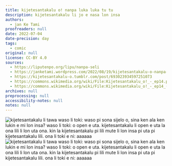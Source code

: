 ```yaml
---
title: kijetesantakalu o! nanpa luka luka tu tu
description: kijetesantakalu li jo e nasa lon insa
authors:
  - jan Ke Tami
proofreaders: null
date: 2022-07-04
date-precision: day
tags:
  - comic
original: null
license: CC-BY 4.0
sources:
  - https://liputenpo.org/lipu/nanpa-seli
  - https://janketami.wordpress.com/2022/08/19/kijetesantakalu-o-nanpa-luka-luka-tu-tu/
  - https://kijetesantakalu-o.tumblr.com/post/693023934597251073
  - https://commons.wikimedia.org/wiki/File:Kijetesantakalu_o!_-_ep14.png
  - https://commons.wikimedia.org/wiki/File:Kijetesantakalu_o!_-_ep14_(sitelen_pona).png
archives: null
preprocessing: null
accessibility-notes: null
notes: null
---
```


![kijetesantakalu li tawa waso li toki: waso pi sona sijelo o, sina ken ala ken lukin e mi lon insa? waso li toki: o open e uta. kijetesantakalu li open e uta la ona lili li lon uta ona. kin la kijetesantakalu pi lili mute li lon insa pi uta pi kijetesantakalu lili. ona li toki e ni: aaaaaa](https://upload.wikimedia.org/wikipedia/commons/3/3b/Kijetesantakalu_o%21_-_ep14.png)  
![kijetesantakalu li tawa waso li toki: waso pi sona sijelo o, sina ken ala ken lukin e mi lon insa? waso li toki: o open e uta. kijetesantakalu li open e uta la ona lili li lon uta ona. kin la kijetesantakalu pi lili mute li lon insa pi uta pi kijetesantakalu lili. ona li toki e ni: aaaaaa](https://upload.wikimedia.org/wikipedia/commons/b/bc/Kijetesantakalu_o%21_-_ep14_%28sitelen_pona%29.png)